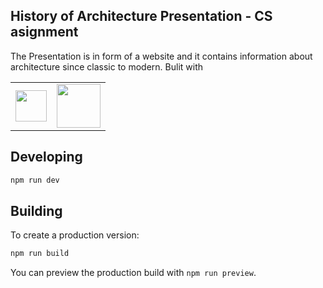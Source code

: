 ## History of Architecture Presentation - CS asignment

The Presentation is in form of a website and it contains information about architecture since classic to modern.
Bulit with

<table>
<td>
<img src="https://tailwindcss.com/_next/static/media/tailwindcss-mark.79614a5f61617ba49a0891494521226b.svg" height="50">
</td>
<td>
<img src="https://kit.svelte.dev/_app/immutable/assets/svelte-logo.5c5d7d20.svg" height="70">
</td>
</table>

## Developing

```bash
npm run dev
```

## Building

To create a production version:

```bash
npm run build
```

You can preview the production build with `npm run preview`.
